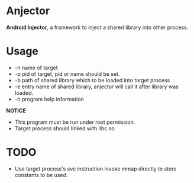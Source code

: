# Anjector 

**Android Injector**, a framework to inject a shared library into other process. 

# Usage

* -n name of target
* -p pid of target, pid or name should be set.
* -b path of shared library which to be loaded into target process
* -e entry name of shared library, anjector will call it after library was loaded.
* -h program help information

**NOTICE**
* This program must be run under root permission.
* Target process should linked with libc.so

# TODO

* Use target process's svc instruction invoke mmap directly to store constants to be used.
